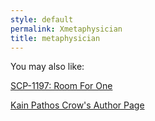 ```yaml
---
style: default
permalink: Xmetaphysician
title: metaphysician
---
```

You may also like:

[SCP-1197: Room For One](http://scp-wiki.net/scp-1197)

[Kain Pathos Crow's Author Page](http://scp-wiki.net/kain-pathos-crow-s-author-page)
